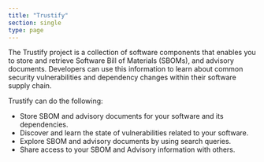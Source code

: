 ```yaml
---
title: "Trustify"
section: single
type: page
---
```


The Trustify project is a collection of software components that enables you to store and retrieve Software Bill of Materials (SBOMs), and advisory documents. Developers can use this information to learn about common security vulnerabilities and dependency changes within their software supply chain.

Trustify can do the following:
* Store SBOM and advisory documents for your software and its dependencies.
* Discover and learn the state of vulnerabilities related to your software.
* Explore SBOM and advisory documents by using search queries.
* Share access to your SBOM and Advisory information with others.